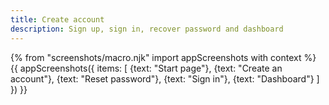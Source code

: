 ```yaml
---
title: Create account
description: Sign up, sign in, recover password and dashboard
---
```

{% from "screenshots/macro.njk" import appScreenshots with context %}
{{ appScreenshots({
  items: [
    {text: "Start page"},
    {text: "Create an account"},
    {text: "Reset password"},
    {text: "Sign in"},
    {text: "Dashboard"}
  ]
}) }}
